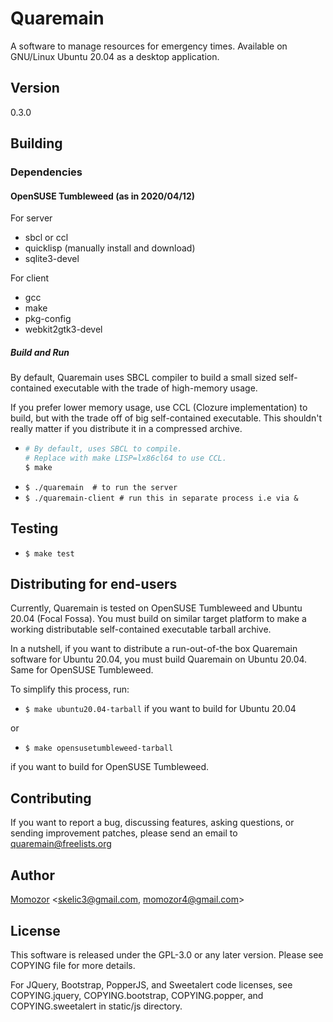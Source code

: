 # Quaremain

A software to manage resources for emergency times. Available
on GNU/Linux Ubuntu 20.04 as a desktop application.


## Version

0.3.0


## Building

### Dependencies

#### OpenSUSE Tumbleweed (as in 2020/04/12)

For server

- sbcl or ccl
- quicklisp (manually install and download)
- sqlite3-devel

For client

- gcc
- make
- pkg-config
- webkit2gtk3-devel

##### Build and Run

By default, Quaremain uses SBCL compiler to build a small sized
self-contained executable with the trade of high-memory usage.

If you prefer lower memory usage, use CCL (Clozure implementation) to build,
but with the trade off of big self-contained executable. This
shouldn't really matter if you distribute it in a compressed archive.

- ```sh
  # By default, uses SBCL to compile.
  # Replace with make LISP=lx86cl64 to use CCL.
  $ make
  ```
-  `$ ./quaremain  # to run the server`
-  `$ ./quaremain-client # run this in separate process i.e via &`

## Testing

- `$ make test`

## Distributing for end-users

Currently, Quaremain is tested on OpenSUSE Tumbleweed and
Ubuntu 20.04 (Focal Fossa). You must build on similar target platform
to make a working distributable self-contained executable tarball archive.

In a nutshell, if you want to distribute a run-out-of-the box Quaremain
software for Ubuntu 20.04, you must build Quaremain on Ubuntu 20.04. Same
for OpenSUSE Tumbleweed.

To simplify this process, run:

- `$ make ubuntu20.04-tarball` if you want to build for Ubuntu 20.04

or

- `$ make opensusetumbleweed-tarball`

if you want to build for OpenSUSE Tumbleweed.

## Contributing

If you want to report a bug, discussing features,
asking questions, or sending improvement patches,
please send an email to quaremain@freelists.org


## Author

[Momozor](https://github.com/momozor) <skelic3@gmail.com, momozor4@gmail.com>


## License

This software is released under the GPL-3.0 or any later version.
Please see COPYING file for more details.

For JQuery, Bootstrap, PopperJS, and Sweetalert code licenses, see 
COPYING.jquery, COPYING.bootstrap, COPYING.popper, and COPYING.sweetalert in 
static/js directory.
